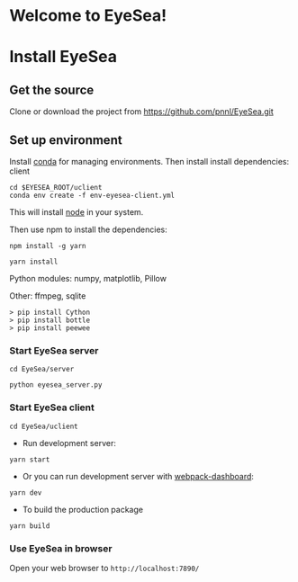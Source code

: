 # Welcome to EyeSea!
# Install EyeSea

## Get the source
Clone  or download the project from 
https://github.com/pnnl/EyeSea.git


## Set up environment
Install [conda](https://docs.conda.io/en/latest/miniconda.html) for managing environments.
Then install install dependencies:
client
```
cd $EYESEA_ROOT/uclient
conda env create -f env-eyesea-client.yml
```
This will install  [node](https://nodejs.org/en/)  in your system.

Then use npm to install the dependencies:
```
npm install -g yarn
```
```
yarn install
```

Python modules:
numpy, matplotlib, Pillow

Other:
ffmpeg, sqlite

```
> pip install Cython
> pip install bottle
> pip install peewee
```


### Start EyeSea server

```
cd EyeSea/server

python eyesea_server.py 
```

### Start EyeSea client

```
cd EyeSea/uclient
```

* Run development server:

```
yarn start
```

* Or you can run development server with [webpack-dashboard](https://github.com/FormidableLabs/webpack-dashboard):

```
yarn dev
```


* To build the production package

```
yarn build
```

### Use EyeSea in browser

Open your web browser to `http://localhost:7890/`

<!--stackedit_data:
eyJoaXN0b3J5IjpbMTkxMTE5MzUxNCwxMDgzNzM2NTQ5LC02OT
MzMzM5MzFdfQ==
-->